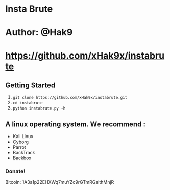 # Insta Brute
# Author: @Hak9
# https://github.com/xHak9x/instabrute

## Getting Started
1. ```git clone https://github.com/xHak9x/instabrute.git```
2. ```cd instabrute```
3. ```python instabrute.py -h ```

## A linux operating system. We recommend :
- Kali Linux 
- Cyborg
- Parrot 
- BackTrack 
- Backbox

### Donate! 
Bitcoin: 1A3a1p22EHXWq7muYZc9rGTmRGaithMnjR
